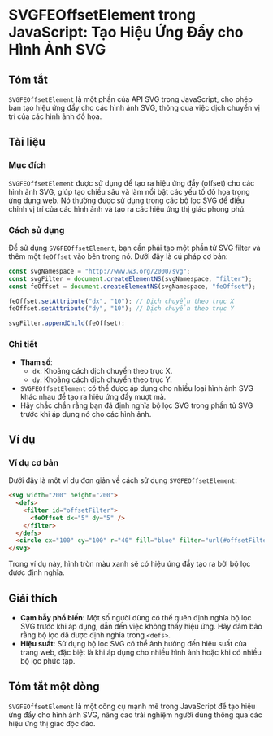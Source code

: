 <!--
Meta Description: # SVGFEOffsetElement trong JavaScript: Tạo Hiệu Ứng Đẩy cho Hình Ảnh SVG ## Tóm tắt `SVGFEOffsetElement` là một phần của API SVG trong JavaScript, cho...
Meta Keywords: svg, hiệu, dụng, ứng, hình
-->

# SVGFEOffsetElement trong JavaScript: Tạo Hiệu Ứng Đẩy cho Hình Ảnh SVG

## Tóm tắt
`SVGFEOffsetElement` là một phần của API SVG trong JavaScript, cho phép bạn tạo hiệu ứng đẩy cho các hình ảnh SVG, thông qua việc dịch chuyển vị trí của các hình ảnh đồ họa.

## Tài liệu

### Mục đích
`SVGFEOffsetElement` được sử dụng để tạo ra hiệu ứng đẩy (offset) cho các hình ảnh SVG, giúp tạo chiều sâu và làm nổi bật các yếu tố đồ họa trong ứng dụng web. Nó thường được sử dụng trong các bộ lọc SVG để điều chỉnh vị trí của các hình ảnh và tạo ra các hiệu ứng thị giác phong phú.

### Cách sử dụng
Để sử dụng `SVGFEOffsetElement`, bạn cần phải tạo một phần tử SVG filter và thêm một `feOffset` vào bên trong nó. Dưới đây là cú pháp cơ bản:

```javascript
const svgNamespace = "http://www.w3.org/2000/svg";
const svgFilter = document.createElementNS(svgNamespace, "filter");
const feOffset = document.createElementNS(svgNamespace, "feOffset");

feOffset.setAttribute("dx", "10"); // Dịch chuyển theo trục X
feOffset.setAttribute("dy", "10"); // Dịch chuyển theo trục Y

svgFilter.appendChild(feOffset);
```

### Chi tiết
- **Tham số**:
  - `dx`: Khoảng cách dịch chuyển theo trục X.
  - `dy`: Khoảng cách dịch chuyển theo trục Y.
- `SVGFEOffsetElement` có thể được áp dụng cho nhiều loại hình ảnh SVG khác nhau để tạo ra hiệu ứng đẩy mượt mà.
- Hãy chắc chắn rằng bạn đã định nghĩa bộ lọc SVG trong phần tử SVG trước khi áp dụng nó cho các hình ảnh.

## Ví dụ

### Ví dụ cơ bản
Dưới đây là một ví dụ đơn giản về cách sử dụng `SVGFEOffsetElement`:

```html
<svg width="200" height="200">
  <defs>
    <filter id="offsetFilter">
      <feOffset dx="5" dy="5" />
    </filter>
  </defs>
  <circle cx="100" cy="100" r="40" fill="blue" filter="url(#offsetFilter)" />
</svg>
```
Trong ví dụ này, hình tròn màu xanh sẽ có hiệu ứng đẩy tạo ra bởi bộ lọc được định nghĩa.

## Giải thích
- **Cạm bẫy phổ biến**: Một số người dùng có thể quên định nghĩa bộ lọc SVG trước khi áp dụng, dẫn đến việc không thấy hiệu ứng. Hãy đảm bảo rằng bộ lọc đã được định nghĩa trong `<defs>`.
- **Hiệu suất**: Sử dụng bộ lọc SVG có thể ảnh hưởng đến hiệu suất của trang web, đặc biệt là khi áp dụng cho nhiều hình ảnh hoặc khi có nhiều bộ lọc phức tạp.

## Tóm tắt một dòng
`SVGFEOffsetElement` là một công cụ mạnh mẽ trong JavaScript để tạo hiệu ứng đẩy cho hình ảnh SVG, nâng cao trải nghiệm người dùng thông qua các hiệu ứng thị giác độc đáo.